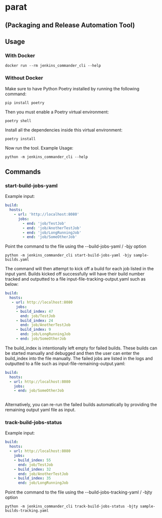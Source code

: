 # parat
## (Packaging and Release Automation Tool)

## Usage
### With Docker
```shell
docker run --rm jenkins_commander_cli --help
```
### Without Docker
Make sure to have Python Poetry installed by running the following command:
```shell
pip install poetry
```

Then you must enable a Poetry virtual environment:

```shell
poetry shell
```

Install all the dependencies inside this virtual environment:

 ```shell
poetry install
```

Now run the tool. Example Usage:

```shell
python -m jenkins_commander_cli --help
```

## Commands
### start-build-jobs-yaml
Example input:
```yaml
build:
  hosts:
    - url: 'http://localhost:8080'
      jobs:
        - end: 'job/TestJob'
        - end: 'job/AnotherTestJob'
        - end: 'job/LongRunningJob'
        - end: 'job/SomeOtherJob'
```

Point the command to the file using the --build-jobs-yaml / -bjy option
```shell
python -m jenkins_commander_cli start-build-jobs-yaml -bjy sample-builds.yaml
```

The command will then attempt to kick off a build for each job listed in the input yaml.
Builds kicked off successfully will have their build number tracked and outputted to a file input-file-tracking-output.yaml such as below:
```yaml
build:
  hosts:
   - url: http://localhost:8080
     jobs:
     - build_index: 47
       end: job/TestJob
     - build_index: 24
       end: job/AnotherTestJob
     - build_index: 9
       end: job/LongRunningJob
     - end: job/SomeOtherJob
```
The build_index is intentionally left empty for failed builds. These builds can be started manually and debugged and
then the user can enter the build_index into the file manually. The failed jobs are listed in the logs and outputted to
a file such as input-file-remaining-output.yaml:
```yaml
build:
  hosts:
  - url: http://localhost:8080
    jobs:
    - end: job/SomeOtherJob
    
```
Alternatively, you can re-run the failed builds automatically by providing the remaining output yaml file as input.
### track-build-jobs-status
Example input:
```yaml
build:
  hosts:
  - url: http://localhost:8080
    jobs:
    - build_index: 55
      end: job/TestJob
    - build_index: 32
      end: job/AnotherTestJob
    - build_index: 35
      end: job/LongRunningJob
```
Point the command to the file using the --build-jobs-tracking-yaml / -bjty option
```shell
python -m jenkins_commander_cli track-build-jobs-status -bjty sample-builds-tracking.yaml
```
